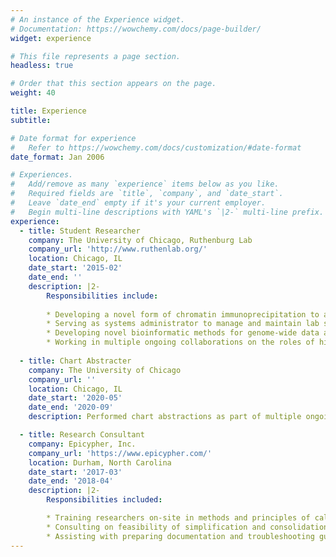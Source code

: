 ```yaml
---
# An instance of the Experience widget.
# Documentation: https://wowchemy.com/docs/page-builder/
widget: experience

# This file represents a page section.
headless: true

# Order that this section appears on the page.
weight: 40

title: Experience
subtitle:

# Date format for experience
#   Refer to https://wowchemy.com/docs/customization/#date-format
date_format: Jan 2006

# Experiences.
#   Add/remove as many `experience` items below as you like.
#   Required fields are `title`, `company`, and `date_start`.
#   Leave `date_end` empty if it's your current employer.
#   Begin multi-line descriptions with YAML's `|2-` multi-line prefix.
experience:
  - title: Student Researcher
    company: The University of Chicago, Ruthenburg Lab
    company_url: 'http://www.ruthenlab.org/'
    location: Chicago, IL
    date_start: '2015-02'
    date_end: ''
    description: |2-
        Responsibilities include:
        
        * Developing a novel form of chromatin immunoprecipitation to assess and quantify internal histone modifications
        * Serving as systems administrator to manage and maintain lab servers and promote integration of computational resources with ongoing research projects throughout the lab
        * Developing novel bioinformatic methods for genome-wide data analysis
        * Working in multiple ongoing collaborations on the roles of histone modifications as epigenetic regulators
        
  - title: Chart Abstracter
    company: The University of Chicago
    company_url: ''
    location: Chicago, IL
    date_start: '2020-05'
    date_end: '2020-09'
    description: Performed chart abstractions as part of multiple ongoing research projects with Dr. Renslow Sherer at the University of Chicago.

  - title: Research Consultant
	company: Epicypher, Inc.
	company_url: 'https://www.epicypher.com/'
	location: Durham, North Carolina
	date_start: '2017-03'
	date_end: '2018-04'
	description: |2-
        Responsibilities included:

        * Training researchers on-site in methods and principles of calibrated chromatin immunoprecipitation
        * Consulting on feasibility of simplification and consolidation of materials and proecdures for commercialization
        * Assisting with preparing documentation and troubleshooting guides for calibrated chromatin immunoprecipitation kit
---
```

